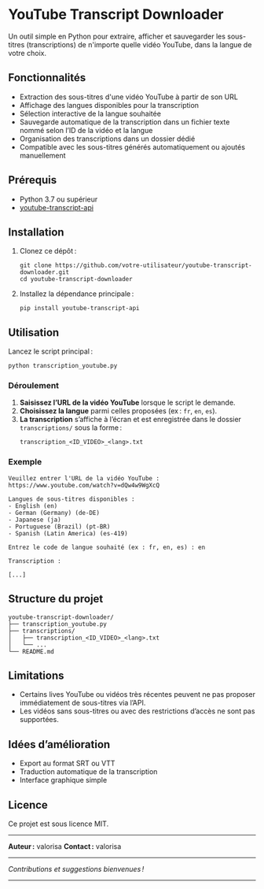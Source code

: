 # YouTube Transcript Downloader

Un outil simple en Python pour extraire, afficher et sauvegarder les sous-titres (transcriptions) de n'importe quelle vidéo YouTube, dans la langue de votre choix.

## Fonctionnalités

- Extraction des sous-titres d'une vidéo YouTube à partir de son URL
- Affichage des langues disponibles pour la transcription
- Sélection interactive de la langue souhaitée
- Sauvegarde automatique de la transcription dans un fichier texte nommé selon l’ID de la vidéo et la langue
- Organisation des transcriptions dans un dossier dédié
- Compatible avec les sous-titres générés automatiquement ou ajoutés manuellement

## Prérequis

- Python 3.7 ou supérieur
- [youtube-transcript-api](https://github.com/jdepoix/youtube-transcript-api)

## Installation

1. Clonez ce dépôt :
   ```
   git clone https://github.com/votre-utilisateur/youtube-transcript-downloader.git
   cd youtube-transcript-downloader
   ```

2. Installez la dépendance principale :
   ```
   pip install youtube-transcript-api
   ```

## Utilisation

Lancez le script principal :

```
python transcription_youtube.py
```

### Déroulement

1. **Saisissez l’URL de la vidéo YouTube** lorsque le script le demande.
2. **Choisissez la langue** parmi celles proposées (ex : `fr`, `en`, `es`).
3. **La transcription** s’affiche à l’écran et est enregistrée dans le dossier `transcriptions/` sous la forme :
   ```
   transcription_<ID_VIDEO>_<lang>.txt
   ```

### Exemple

```
Veuillez entrer l'URL de la vidéo YouTube : https://www.youtube.com/watch?v=dQw4w9WgXcQ

Langues de sous-titres disponibles :
- English (en)
- German (Germany) (de-DE)
- Japanese (ja)
- Portuguese (Brazil) (pt-BR)
- Spanish (Latin America) (es-419)

Entrez le code de langue souhaité (ex : fr, en, es) : en

Transcription :

[...]
```

## Structure du projet

```
youtube-transcript-downloader/
├── transcription_youtube.py
├── transcriptions/
│   ├── transcription_<ID_VIDEO>_<lang>.txt
│   └── ...
└── README.md
```

## Limitations

- Certains lives YouTube ou vidéos très récentes peuvent ne pas proposer immédiatement de sous-titres via l’API.
- Les vidéos sans sous-titres ou avec des restrictions d’accès ne sont pas supportées.

## Idées d’amélioration

- Export au format SRT ou VTT
- Traduction automatique de la transcription
- Interface graphique simple

## Licence

Ce projet est sous licence MIT.

---

**Auteur :** valorisa
**Contact :** valorisa

---

*Contributions et suggestions bienvenues !*

---
